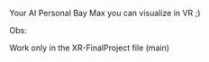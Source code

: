 Your AI Personal Bay Max you can visualize in VR ;)

Obs:

Work only in the XR-FinalProject file (main)
